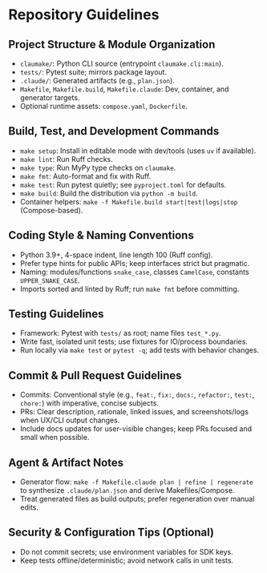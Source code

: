 # Repository Guidelines

## Project Structure & Module Organization
- `claumake/`: Python CLI source (entrypoint `claumake.cli:main`).
- `tests/`: Pytest suite; mirrors package layout.
- `.claude/`: Generated artifacts (e.g., `plan.json`).
- `Makefile`, `Makefile.build`, `Makefile.claude`: Dev, container, and generator targets.
- Optional runtime assets: `compose.yaml`, `Dockerfile`.

## Build, Test, and Development Commands
- `make setup`: Install in editable mode with dev/tools (uses `uv` if available).
- `make lint`: Run Ruff checks.
- `make type`: Run MyPy type checks on `claumake`.
- `make fmt`: Auto-format and fix with Ruff.
- `make test`: Run pytest quietly; see `pyproject.toml` for defaults.
- `make build`: Build the distribution via `python -m build`.
- Container helpers: `make -f Makefile.build start|test|logs|stop` (Compose-based).

## Coding Style & Naming Conventions
- Python 3.9+, 4-space indent, line length 100 (Ruff config).
- Prefer type hints for public APIs; keep interfaces strict but pragmatic.
- Naming: modules/functions `snake_case`, classes `CamelCase`, constants `UPPER_SNAKE_CASE`.
- Imports sorted and linted by Ruff; run `make fmt` before committing.

## Testing Guidelines
- Framework: Pytest with `tests/` as root; name files `test_*.py`.
- Write fast, isolated unit tests; use fixtures for IO/process boundaries.
- Run locally via `make test` or `pytest -q`; add tests with behavior changes.

## Commit & Pull Request Guidelines
- Commits: Conventional style (e.g., `feat:`, `fix:`, `docs:`, `refactor:`, `test:`, `chore:`) with imperative, concise subjects.
- PRs: Clear description, rationale, linked issues, and screenshots/logs when UX/CLI output changes.
- Include docs updates for user-visible changes; keep PRs focused and small when possible.

## Agent & Artifact Notes
- Generator flow: `make -f Makefile.claude plan | refine | regenerate` to synthesize `.claude/plan.json` and derive Makefiles/Compose.
- Treat generated files as build outputs; prefer regeneration over manual edits.

## Security & Configuration Tips (Optional)
- Do not commit secrets; use environment variables for SDK keys.
- Keep tests offline/deterministic; avoid network calls in unit tests.
